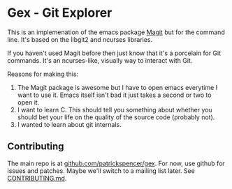 # Gex - Git Explorer

This is an implemenation of the emacs package
[Magit](https://github.com/magit/magit) but for the command line. It's based
on the libgit2 and ncurses libraries.

If you haven't used Magit before then just know that it's a porcelain for Git
commands. It's an ncurses-like, visually way to interact with Git.

Reasons for making this:

1. The Magit package is awesome but I have to open emacs everytime I want to
   use it. Emacs itself isn't bad it just takes a second or two to open it.
2. I want to learn C. This should tell you something about whether you should
   bet your life on the quality of the source code (probably not).
3. I wanted to learn about git internals.

## Contributing

The main repo is at
[github.com/patrickspencer/gex](https://github.com/patrickspencer/gex). For
now, use github for issues and patches. Maybe we'll switch to a mailing list
later. See [CONTRIBUTING.md](CONTRIBUTING.md).
